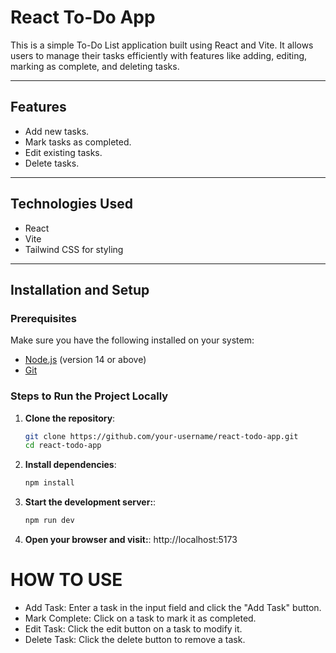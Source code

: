 # React To-Do App

This is a simple To-Do List application built using React and Vite. It allows users to manage their tasks efficiently with features like adding, editing, marking as complete, and deleting tasks.

---

## Features

- Add new tasks.
- Mark tasks as completed.
- Edit existing tasks.
- Delete tasks.

---

## Technologies Used

- React
- Vite
- Tailwind CSS for styling

---

## Installation and Setup

### Prerequisites
Make sure you have the following installed on your system:
- [Node.js](https://nodejs.org/) (version 14 or above)
- [Git](https://git-scm.com/)

### Steps to Run the Project Locally

1. **Clone the repository**:
   ```bash
   git clone https://github.com/your-username/react-todo-app.git
   cd react-todo-app
   ```

2. **Install dependencies**:
   ```bash
   npm install
   ```

3. **Start the development server:**:
   ```bash
   npm run dev
   ```

4. **Open your browser and visit:**:
   http://localhost:5173

# HOW TO USE
- Add Task: Enter a task in the input field and click the "Add Task" button.
- Mark Complete: Click on a task to mark it as completed.
- Edit Task: Click the edit button on a task to modify it.
- Delete Task: Click the delete button to remove a task.
